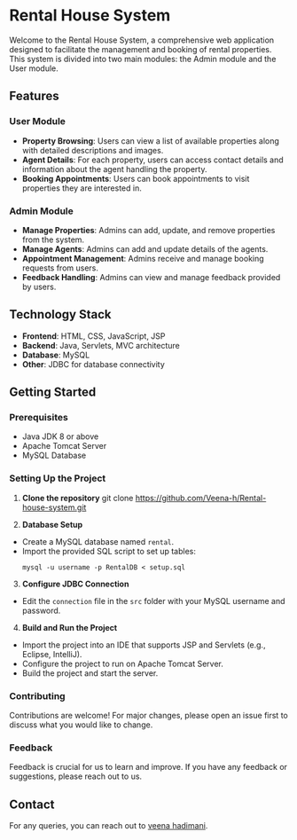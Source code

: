 # Rental House System

Welcome to the Rental House System, a comprehensive web application designed to facilitate the management and booking of rental properties. This system is divided into two main modules: the Admin module and the User module.

## Features

### User Module
- **Property Browsing**: Users can view a list of available properties along with detailed descriptions and images.
- **Agent Details**: For each property, users can access contact details and information about the agent handling the property.
- **Booking Appointments**: Users can book appointments to visit properties they are interested in.

### Admin Module
- **Manage Properties**: Admins can add, update, and remove properties from the system.
- **Manage Agents**: Admins can add and update details of the agents.
- **Appointment Management**: Admins receive and manage booking requests from users.
- **Feedback Handling**: Admins can view and manage feedback provided by users.

## Technology Stack
- **Frontend**: HTML, CSS, JavaScript, JSP
- **Backend**: Java, Servlets, MVC architecture
- **Database**: MySQL
- **Other**: JDBC for database connectivity

## Getting Started

### Prerequisites
- Java JDK 8 or above
- Apache Tomcat Server
- MySQL Database

### Setting Up the Project
1. **Clone the repository**
 git clone https://github.com/Veena-h/Rental-house-system.git

2. **Database Setup**
- Create a MySQL database named `rental`.
- Import the provided SQL script to set up tables:
  ```
  mysql -u username -p RentalDB < setup.sql
  ```
3. **Configure JDBC Connection**
- Edit the `connection` file in the `src` folder with your MySQL username and password.

4. **Build and Run the Project**
- Import the project into an IDE that supports JSP and Servlets (e.g., Eclipse, IntelliJ).
- Configure the project to run on Apache Tomcat Server.
- Build the project and start the server.

### Contributing
Contributions are welcome! For major changes, please open an issue first to discuss what you would like to change.

### Feedback
Feedback is crucial for us to learn and improve. If you have any feedback or suggestions, please reach out to us.

## Contact
For any queries, you can reach out to [veena hadimani](veenahadimani123@gmail.com).

